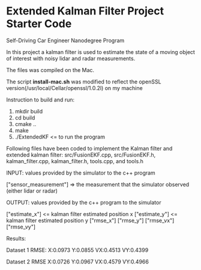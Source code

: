# Extended Kalman Filter Project Starter Code
Self-Driving Car Engineer Nanodegree Program

In this project a kalman filter is used to estimate the state of a moving object of interest with noisy lidar and radar measurements. 

The files was compiled on the Mac. 

The script **install-mac.sh** was modified to reflect the openSSL version(/usr/local/Cellar/openssl/1.0.2l) on my machine

Instruction to build and run:

1. mkdir build
2. cd build
3. cmake ..
4. make
5. ./ExtendedKF   <= to run the program

Following files have been coded to implement the Kalman filter and extended kalman filter: src/FusionEKF.cpp, src/FusionEKF.h, kalman_filter.cpp, kalman_filter.h, tools.cpp, and tools.h


INPUT: values provided by the simulator to the c++ program

["sensor_measurement"] => the measurement that the simulator observed (either lidar or radar)


OUTPUT: values provided by the c++ program to the simulator

["estimate_x"] <= kalman filter estimated position x
["estimate_y"] <= kalman filter estimated position y
["rmse_x"]
["rmse_y"]
["rmse_vx"]
["rmse_vy"]


Results:

Dataset 1 RMSE:
X:0.0973
Y:0.0855
VX:0.4513
VY:0.4399

Dataset 2 RMSE
X:0.0726
Y:0.0967
VX:0.4579
VY:0.4966

